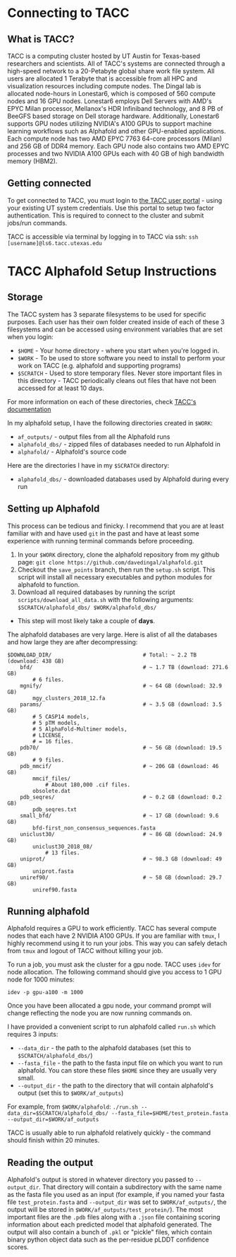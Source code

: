 # Connecting to TACC

## What is TACC?

TACC is a computing cluster hosted by UT Austin for Texas-based researchers and scientists. All of TACC's systems are connected through a high-speed network to a 20-Petabyte global share work file system. All users are allocated 1 Terabyte that is accessible from all HPC and visualization resources including compute nodes. The Dingal lab is allocated node-hours in Lonestar6, which is composed of 560 compute nodes and 16 GPU nodes. Lonestar6 employs Dell Servers with AMD's EPYC Milan processor, Mellanox's HDR Infiniband technology, and 8 PB of BeeGFS based storage on Dell storage hardware. Additionally, Lonestar6 supports GPU nodes utilizing NVIDIA's A100 GPUs to support machine learning workflows such as Alphafold and other GPU-enabled applications. Each compute node has two AMD EPYC 7763 64-core processors (Milan) and 256 GB of DDR4 memory. Each GPU node also contains two AMD EPYC processes and two NVIDIA A100 GPUs each with 40 GB of high bandwidth memory (HBM2).

## Getting connected

To get connected to TACC, you must login to [the TACC user portal](https://portal.tacc.utexas.edu/home) - using your existing UT system credentials.  Use this portal to setup two factor authentication.  This is required to connect to the cluster and submit jobs/run commands.

TACC is accessible via terminal by logging in to TACC via ssh: `ssh [username]@ls6.tacc.utexas.edu`

# TACC Alphafold Setup Instructions

## Storage

The TACC system has 3 separate filesystems to be used for specific purposes.  Each user has their own folder created inside of each of these 3 filesystems and can be accessed using environment variables that are set when you login:

- `$HOME` - Your home directory - where you start when you're logged in.
- `$WORK` - To be used to store software you need to install to perform your work on TACC (e.g. alphafold and supporting programs)
- `$SCRATCH` - Used to store temporary files.  Never store important files in this directory - TACC periodically cleans out files that have not been accessed for at least 10 days.

For more information on each of these directories, check [TACC's documentation](https://portal.tacc.utexas.edu/user-guides/lonestar5#table-file-system-usage-recommendations)

In my alphafold setup, I have the following directories created in `$WORK`:
- `af_outputs/` - output files from all the Alphafold runs
- `alphafold_dbs/` - zipped files of databases needed to run Alphafold in
- `alphafold/` - Alphafold's source code

Here are the directories I have in my `$SCRATCH` directory:
- `alphafold_dbs/` - downloaded databases used by Alphafold during every run

## Setting up Alphafold

This process can be tedious and finicky.  I recommend that you are at least familiar with and have used `git` in the past and have at least some experience with running terminal commands before proceeding.

1. In your `$WORK` directory, clone the alphafold repository from my github page: `git clone https://github.com/davedingal/alphafold.git`
2. Checkout the `save_points` branch, then run the `setup.sh` script.  This script will install all necessary executables and python modules for alphafold to function.
3. Download all required databases by running the script `scripts/download_all_data.sh` with the following arguments: `$SCRATCH/alphafold_dbs/ $WORK/alphafold_dbs/`
  - This step will most likely take a couple of **days**.

The alphafold databases are very large.  Here is alist of all the databases and how large they are after decompressing:

```
$DOWNLOAD_DIR/                             # Total: ~ 2.2 TB (download: 438 GB)
    bfd/                                   # ~ 1.7 TB (download: 271.6 GB)
        # 6 files.
    mgnify/                                # ~ 64 GB (download: 32.9 GB)
        mgy_clusters_2018_12.fa
    params/                                # ~ 3.5 GB (download: 3.5 GB)
        # 5 CASP14 models,
        # 5 pTM models,
        # 5 AlphaFold-Multimer models,
        # LICENSE,
        # = 16 files.
    pdb70/                                 # ~ 56 GB (download: 19.5 GB)
        # 9 files.
    pdb_mmcif/                             # ~ 206 GB (download: 46 GB)
        mmcif_files/
            # About 180,000 .cif files.
        obsolete.dat
    pdb_seqres/                            # ~ 0.2 GB (download: 0.2 GB)
        pdb_seqres.txt
    small_bfd/                             # ~ 17 GB (download: 9.6 GB)
        bfd-first_non_consensus_sequences.fasta
    uniclust30/                            # ~ 86 GB (download: 24.9 GB)
        uniclust30_2018_08/
            # 13 files.
    uniprot/                               # ~ 98.3 GB (download: 49 GB)
        uniprot.fasta
    uniref90/                              # ~ 58 GB (download: 29.7 GB)
        uniref90.fasta
```

## Running alphafold

Alphafold requires a GPU to work efficiently.  TACC has several compute nodes that each have 2 NVIDIA A100 GPUs.  If you are familiar with `tmux`, I highly recommend using it to run your jobs.  This way you can safely detach from `tmux` and logout of TACC without killing your job.

To run a job, you must ask the cluster for a gpu node.  TACC uses `idev` for node allocation.  The following command should give you access to 1 GPU node for 1000 minutes:

`idev -p gpu-a100 -m 1000`

Once you have been allocated a gpu node, your command prompt will change reflecting the node you are now running commands on.

I have provided a convenient script to run alphafold called `run.sh` which requires 3 inputs:
- `--data_dir` - the path to the alphafold databases (set this to `$SCRATCH/alphafold_dbs/`)
- `--fasta_file` - the path to the fasta input file on which you want to run alphafold.  You can store these files `$HOME` since they are usually very small.
- `--output_dir` - the path to the directory that will contain alphafold's output (set this to `$WORK/af_outputs`)

For example, from `$WORK/alphafold`: `./run.sh --data_dir=$SCRATCH/alphafold_dbs/ --fasta_file=$HOME/test_protein.fasta --output_dir=$WORK/af_outputs`

TACC is usually able to run alphafold relatively quickly - the command should finish within 20 minutes.

## Reading the output

Alphafold's output is stored in whatever directory you passed to `--output_dir`.  That directory will contain a subdirectory with the same name as the fasta file you used as an input (for example, if you named your fasta file `test_protein.fasta` and `--output_dir` was set to `$WORK/af_outputs/`, the output will be stored in `$WORK/af_outputs/test_protein/`).  The most important files are the `.pdb` files along with a `.json` file containing scoring information about each predicted model that alphafold generated.  The output will also contain a bunch of `.pkl` or "pickle" files, which contain binary python object data such as the per-residue pLDDT confidence scores.
